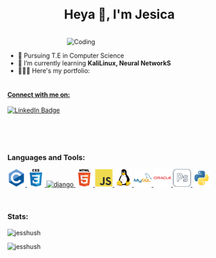 <h1 align="center">Heya 👋, I'm Jesica</h1><br>
<img align="right" alt="Coding" width="370" src="https://cdnb.artstation.com/p/assets/images/images/028/991/999/original/anna-havrylyukh-.gif?1596125112"><br>
 
- 🔭 Pursuing T.E in Computer Science
- 🌱 I’m currently learning **KaliLinux, Neural NetworkS**
- 👩🏻‍💻 Here's my portfolio:  <a href = "">
  <br><br>


<div>
<h4 align="left">Connect with me on: </h4>

<a href="https://www.linkedin.com/in/jesica-annie-bijju-689696269/" align="center"><img src="https://img.shields.io/badge/LinkedIn-blue?style=for-the-badge&logo=linkedin&logoColor=white" alt="LinkedIn Badge"/>
</a>
</div>
<br><br><br>

<h3 align="left">Languages and Tools:</h3>
<p align="left"> <a href="https://www.cprogramming.com/" target="_blank" rel="noreferrer"> <img src="https://raw.githubusercontent.com/devicons/devicon/master/icons/c/c-original.svg" alt="c" width="40" height="40"/> </a> <a href="https://www.w3schools.com/css/" target="_blank" rel="noreferrer"> <img src="https://raw.githubusercontent.com/devicons/devicon/master/icons/css3/css3-original-wordmark.svg" alt="css3" width="40" height="40"/> </a> <a href="https://www.djangoproject.com/" target="_blank" rel="noreferrer"> <img src="https://cdn.worldvectorlogo.com/logos/django.svg" alt="django" width="40" height="40"/> </a> <a href="https://www.w3.org/html/" target="_blank" rel="noreferrer"> <img src="https://raw.githubusercontent.com/devicons/devicon/master/icons/html5/html5-original-wordmark.svg" alt="html5" width="40" height="40"/> </a> <a href="https://developer.mozilla.org/en-US/docs/Web/JavaScript" target="_blank" rel="noreferrer"> <img src="https://raw.githubusercontent.com/devicons/devicon/master/icons/javascript/javascript-original.svg" alt="javascript" width="40" height="40"/> </a> <a href="https://www.linux.org/" target="_blank" rel="noreferrer"> <img src="https://raw.githubusercontent.com/devicons/devicon/master/icons/linux/linux-original.svg" alt="linux" width="40" height="40"/> </a> <a href="https://www.mysql.com/" target="_blank" rel="noreferrer"> <img src="https://raw.githubusercontent.com/devicons/devicon/master/icons/mysql/mysql-original-wordmark.svg" alt="mysql" width="40" height="40"/> </a> <a href="https://www.oracle.com/" target="_blank" rel="noreferrer"> <img src="https://raw.githubusercontent.com/devicons/devicon/master/icons/oracle/oracle-original.svg" alt="oracle" width="40" height="40"/> </a> <a href="https://www.photoshop.com/en" target="_blank" rel="noreferrer"> <img src="https://raw.githubusercontent.com/devicons/devicon/master/icons/photoshop/photoshop-line.svg" alt="photoshop" width="40" height="40"/> </a> <a href="https://www.python.org" target="_blank" rel="noreferrer"> <img src="https://raw.githubusercontent.com/devicons/devicon/master/icons/python/python-original.svg" alt="python" width="40" height="40"/> </a> </p><br>


<h3 align="left">Stats:</h3>

<p><img align="center" src="https://github-readme-stats.vercel.app/api/top-langs?username=jesshush&show_icons=true&locale=en&layout=compact&bg_color=000000&text_color=ffffff" alt="jesshush" /></p>

<p>&nbsp;<img align="left" src="https://github-readme-streak-stats.herokuapp.com/?user=jesshush&theme=dark" alt="jesshush" /></p>

